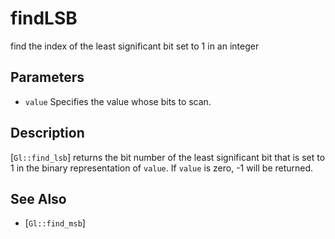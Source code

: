 # findLSB
find the index of the least significant bit set to 1 in an integer

## Parameters
- `value`
  Specifies the value whose bits to scan.

## Description
[`Gl::find_lsb`] returns the bit number of the least significant bit
  that is set to 1 in the binary representation of `value`. If `value`
  is zero, -1 will be returned.

## See Also
- [`Gl::find_msb`]
